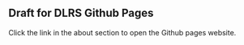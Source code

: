 ## Draft for DLRS Github Pages

Click the link in the about section to open the Github pages website.
